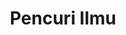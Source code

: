 ---
template: "page"
title: "Pencuri Ilmu"
description: "Ini Adalah Halaman Daftar Ilmu Yang Udah Gw Curi dan Pelajari!"
slug: "thief"
---
